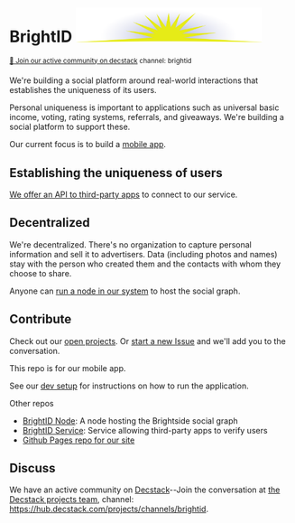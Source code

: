 # BrightID <img width="330px" src="images/logo.svg"/>
<sup>[💬 Join our active community on decstack](https://hub.decstack.com/signup_user_complete/?id=wutow3kb6bda5bhptir6aapyfh) channel: brightid</sup>

We're building a social platform around real-world interactions that establishes the uniqueness of its users.

Personal uniqueness is important to applications such as universal basic income, voting, rating systems, referrals, and giveaways.  We're building a social platform to support these.

Our current focus is to build a [mobile app](https://github.com/BrightID/BrightID/wiki/BrightID-Mobile).

## Establishing the uniqueness of users

[We offer an API to third-party apps](https://github.com/BrightID/BrightID-Service) to connect to our service.

## Decentralized

We're decentralized.  There's no organization to capture personal information and sell it to advertisers.  Data (including photos and names) stay with the person who created them and the contacts with whom they choose to share.

Anyone can [run a node in our system](https://github.com/BrightID/BrightID-Node) to host the social graph.

## Contribute

Check out our [open projects](https://github.com/orgs/BrightID/projects).  Or [start a new Issue](https://github.com/BrightID/BrightID/issues) and we'll add you to the conversation.

This repo is for our mobile app.

See our [dev setup](https://github.com/BrightID/BrightID/wiki/Development-Guide) for instructions on how to run the application.

Other repos
* [BrightID Node](https://github.com/BrightID/BrightID-Node): A node hosting the Brightside social graph
* [BrightID Service](https://github.com/BrightID/BrightID-Service): Service allowing third-party apps to verify users
* [Github Pages repo for our site](https://github.com/BrightID/BrightID.github.io)

## Discuss

We have an active community on [Decstack](http://decstack.com/)--Join the conversation at [the Decstack projects team](https://hub.decstack.com/signup_user_complete/?id=wutow3kb6bda5bhptir6aapyfh), channel: https://hub.decstack.com/projects/channels/brightid.
